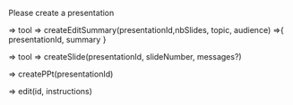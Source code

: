 Please create a presentation

=> tool => createEditSummary(presentationId,nbSlides, topic, audience) =>{
    presentationId, summary
}

=> tool => createSlide(presentationId, slideNumber, messages?)

=> createPPt(presentationId)

=> edit(id, instructions)